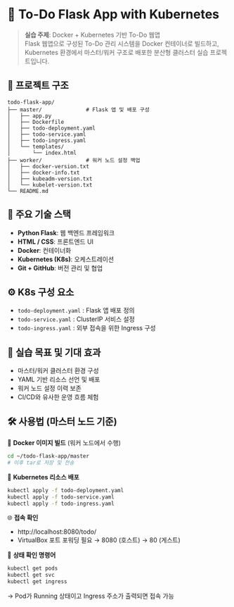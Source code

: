 # 📝 To-Do Flask App with Kubernetes
> **실습 주제**: Docker + Kubernetes 기반 To-Do 웹앱  
Flask 웹앱으로 구성된 To-Do 관리 시스템을 Docker 컨테이너로 빌드하고, Kubernetes 환경에서 마스터/워커 구조로 배포한 분산형 클러스터 실습 프로젝트입니다.

## 📁 프로젝트 구조
```
todo-flask-app/
├── master/              # Flask 앱 및 배포 구성
│   ├── app.py
│   ├── Dockerfile
│   ├── todo-deployment.yaml
│   ├── todo-service.yaml
│   ├── todo-ingress.yaml
│   └── templates/
│       └── index.html
├── worker/              # 워커 노드 설정 백업
│   ├── docker-version.txt
│   ├── docker-info.txt
│   ├── kubeadm-version.txt
│   └── kubelet-version.txt
└── README.md
```

## 🚀 주요 기술 스택
- **Python Flask**: 웹 백엔드 프레임워크  
- **HTML / CSS**: 프론트엔드 UI  
- **Docker**: 컨테이너화  
- **Kubernetes (K8s)**: 오케스트레이션  
- **Git + GitHub**: 버전 관리 및 협업

## ⚙️ K8s 구성 요소
- `todo-deployment.yaml` : Flask 앱 배포 정의  
- `todo-service.yaml` : ClusterIP 서비스 설정  
- `todo-ingress.yaml` : 외부 접속을 위한 Ingress 구성

## 🎯 실습 목표 및 기대 효과
- 마스터/워커 클러스터 환경 구성  
- YAML 기반 리소스 선언 및 배포  
- 워커 노드 설정 이력 보존  
- CI/CD와 유사한 운영 흐름 체험

## 🛠️ 사용법 (마스터 노드 기준)

🔧 **Docker 이미지 빌드** (워커 노드에서 수행)  
```bash
cd ~/todo-flask-app/master
# 이후 tar로 저장 및 전송
```

🚀 **Kubernetes 리소스 배포**  
```bash
kubectl apply -f todo-deployment.yaml
kubectl apply -f todo-service.yaml
kubectl apply -f todo-ingress.yaml
```

🌐 **접속 확인**  
- http://localhost:8080/todo/  
- VirtualBox 포트 포워딩 필요 → 8080 (호스트) → 80 (게스트)

🔎 **상태 확인 명령어**  
```bash
kubectl get pods
kubectl get svc
kubectl get ingress
```
→ Pod가 Running 상태이고 Ingress 주소가 출력되면 접속 가능
